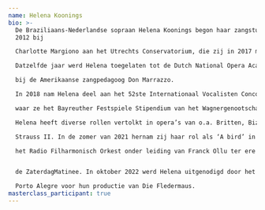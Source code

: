 ```yaml
---
name: Helena Koonings
bio: >-
  De Braziliaans-Nederlandse sopraan Helena Koonings begon haar zangstudie in
  2012 bij

  Charlotte Margiono aan het Utrechts Conservatorium, die zij in 2017 met onderscheiding afrondde.

  Datzelfde jaar werd Helena toegelaten tot de Dutch National Opera Academy, waar zij studeerde

  bij de Amerikaanse zangpedagoog Don Marrazzo.

  In 2018 nam Helena deel aan het 52ste Internationaal Vocalisten Concours in ’s-Hertogenbosch,

  waar ze het Bayreuther Festspiele Stipendium van het Wagnergenootschap Nederland won.

  Helena heeft diverse rollen vertolkt in opera’s van o.a. Britten, Bizet, Mozart, Händel, Puccini en

  Strauss II. In de zomer van 2021 hernam zij haar rol als ‘A bird’ in Judith Weirs ‘Blond Eckbert’ bij

  het Radio Filharmonisch Orkest onder leiding van Franck Ollu ter ere van het 60-jarig bestaan van


  de ZaterdagMatinee. In oktober 2022 werd Helena uitgenodigd door het Orquestra Sinfônica de

  Porto Alegre voor hun productie van Die Fledermaus.
masterclass_participant: true
---
```


